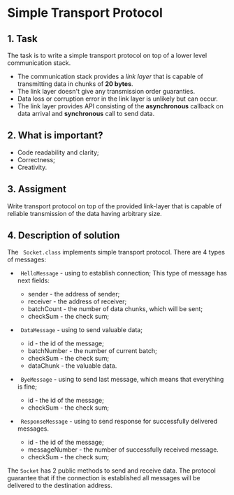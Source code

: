 # Simple Transport Protocol
## 1. Task
The task is to write a simple transport protocol on top of a lower level communication stack.

* The communication stack provides a _link layer_ that is capable of transmitting data in chunks of **20 bytes**.
* The link layer doesn't give any transmission order guaranties.
* Data loss or corruption error in the link layer is unlikely but can occur.
* The link layer provides API consisting of the **asynchronous** callback on data arrival
 and **synchronous** call to send data.

## 2. What is important?
* Code readability and clarity;
* Correctness;
* Creativity.

## 3. Assigment
Write transport protocol on top of the provided link-layer 
that is capable of reliable transmission of the data having arbitrary size.

## 4. Description of solution
The ``` Socket.class``` implements simple transport protocol.
There are 4 types of messages:
* ``` HelloMessage``` - using to establish connection;
 This type of message has next fields:
  * sender - the address of sender;
  * receiver - the address of receiver;
  * batchCount - the number of data chunks, which will be sent;
  * checkSum - the check sum;
  
* ``` DataMessage``` - using to send valuable data;
  * id - the id of the message;
  * batchNumber - the number of current batch;
  * checkSum - the check sum;
  * dataChunk - the valuable data.
* ``` ByeMessage``` - using to send last message, which means that everything is fine;
  * id - the id of the message;
  * checkSum - the check sum;
* ``` ResponseMessage``` - using to send response for successfully delivered messages.
  * id - the id of the message;
  * messageNumber - the number of successfully received message.
  * checkSum - the check sum;
  
The ```Socket``` has 2 public methods to send and receive data.
The protocol guarantee that if the connection is established all messages will be delivered to the destination address.